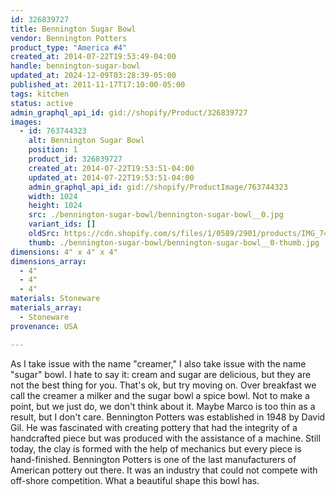 ```yaml
---
id: 326839727
title: Bennington Sugar Bowl
vendor: Bennington Potters
product_type: "America #4"
created_at: 2014-07-22T19:53:49-04:00
handle: bennington-sugar-bowl
updated_at: 2024-12-09T03:28:39-05:00
published_at: 2011-11-17T17:10:00-05:00
tags: kitchen
status: active
admin_graphql_api_id: gid://shopify/Product/326839727
images:
  - id: 763744323
    alt: Bennington Sugar Bowl
    position: 1
    product_id: 326839727
    created_at: 2014-07-22T19:53:51-04:00
    updated_at: 2014-07-22T19:53:51-04:00
    admin_graphql_api_id: gid://shopify/ProductImage/763744323
    width: 1024
    height: 1024
    src: ./bennington-sugar-bowl/bennington-sugar-bowl__0.jpg
    variant_ids: []
    oldSrc: https://cdn.shopify.com/s/files/1/0589/2901/products/IMG_7400.jpeg?v=1406073231
    thumb: ./bennington-sugar-bowl/bennington-sugar-bowl__0-thumb.jpg
dimensions: 4" x 4" x 4"
dimensions_array:
  - 4"
  - 4"
  - 4"
materials: Stoneware
materials_array:
  - Stoneware
provenance: USA

---
```


As I take issue with the name "creamer," I also take issue with the name "sugar" bowl. I hate to say it: cream and sugar are delicious, but they are not the best thing for you. That's ok, but try moving on. Over breakfast we call the creamer a milker and the sugar bowl a spice bowl. Not to make a point, but we just do, we don't think about it. Maybe Marco is too thin as a result, but I don't care. Bennington Potters was established in 1948 by David Gil. He was fascinated with creating pottery that had the integrity of a handcrafted piece but was produced with the assistance of a machine. Still today, the clay is formed with the help of mechanics but every piece is hand-finished. Bennington Potters is one of the last manufacturers of American pottery out there. It was an industry that could not compete with off-shore competition. What a beautiful shape this bowl has.